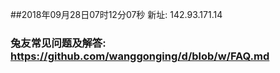 ##2018年09月28日07时12分07秒 新址: 142.93.171.14
### 兔友常见问题及解答: https://github.com/wanggonging/d/blob/w/FAQ.md
